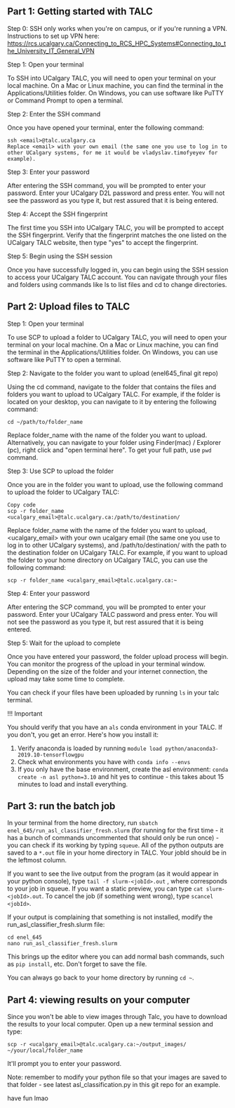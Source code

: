 ## Part 1: Getting started with TALC

Step 0: SSH only works when you're on campus, or if you're running a VPN. Instructions to set up VPN here: https://rcs.ucalgary.ca/Connecting_to_RCS_HPC_Systems#Connecting_to_the_University_IT_General_VPN

Step 1: Open your terminal

To SSH into UCalgary TALC, you will need to open your terminal on your local machine. On a Mac or Linux machine, you can find the terminal in the Applications/Utilities folder. On Windows, you can use software like PuTTY or Command Prompt to open a terminal.

Step 2: Enter the SSH command

Once you have opened your terminal, enter the following command:

```
ssh <email>@talc.ucalgary.ca
Replace <email> with your own email (the same one you use to log in to other UCalgary systems, for me it would be vladyslav.timofyeyev for example).
```

Step 3: Enter your password

After entering the SSH command, you will be prompted to enter your password. Enter your UCalgary D2L password and press enter. You will not see the password as you type it, but rest assured that it is being entered.

Step 4: Accept the SSH fingerprint

The first time you SSH into UCalgary TALC, you will be prompted to accept the SSH fingerprint. Verify that the fingerprint matches the one listed on the UCalgary TALC website, then type "yes" to accept the fingerprint.

Step 5: Begin using the SSH session

Once you have successfully logged in, you can begin using the SSH session to access your UCalgary TALC account. You can navigate through your files and folders using commands like ls to list files and cd to change directories.

## Part 2: Upload files to TALC

Step 1: Open your terminal

To use SCP to upload a folder to UCalgary TALC, you will need to open your terminal on your local machine. On a Mac or Linux machine, you can find the terminal in the Applications/Utilities folder. On Windows, you can use software like PuTTY to open a terminal.

Step 2: Navigate to the folder you want to upload (enel645_final git repo)

Using the cd command, navigate to the folder that contains the files and folders you want to upload to UCalgary TALC. For example, if the folder is located on your desktop, you can navigate to it by entering the following command:

```
cd ~/path/to/folder_name
```

Replace folder_name with the name of the folder you want to upload. Alternatively, you can navigate to your folder using Finder(mac) / Explorer (pc), right click and "open terminal here". To get your full path, use `pwd` command.

Step 3: Use SCP to upload the folder

Once you are in the folder you want to upload, use the following command to upload the folder to UCalgary TALC:

```
Copy code
scp -r folder_name <ucalgary_email>@talc.ucalgary.ca:/path/to/destination/
```

Replace folder_name with the name of the folder you want to upload, <ucalgary_email> with your own ucalgary email (the same one you use to log in to other UCalgary systems), and /path/to/destination/ with the path to the destination folder on UCalgary TALC. For example, if you want to upload the folder to your home directory on UCalgary TALC, you can use the following command:

```
scp -r folder_name <ucalgary_email>@talc.ucalgary.ca:~
```

Step 4: Enter your password

After entering the SCP command, you will be prompted to enter your password. Enter your UCalgary TALC password and press enter. You will not see the password as you type it, but rest assured that it is being entered.

Step 5: Wait for the upload to complete

Once you have entered your password, the folder upload process will begin. You can monitor the progress of the upload in your terminal window. Depending on the size of the folder and your internet connection, the upload may take some time to complete.

You can check if your files have been uploaded by running `ls` in your talc terminal.

!!! Important

You should verify that you have an `als` conda environment in your TALC. If you don't, you get an error. Here's how you install it:

1. Verify anaconda is loaded by running `module load python/anaconda3-2019.10-tensorflowgpu`
2. Check what environments you have with `conda info --envs`
3. If you only have the base environment, create the asl environment: `conda create -n asl python=3.10` and hit yes to continue - this takes about 15 minutes to load and install everything.

## Part 3: run the batch job

In your terminal from the home directory, run `sbatch enel_645/run_asl_classifier_fresh.slurm` (for running for the first time - it has a bunch of commands uncommented that should only be run once) - you can check if its working by typing `squeue`. All of the python outputs are saved to a `*.out` file in your home directory in TALC. Your jobId should be in the leftmost column.

If you want to see the live output from the program (as it would appear in your python console), type `tail -f slurm-<jobId>.out` , where <jobId> corresponds to your job in squeue. If you want a static preview, you can type `cat slurm-<jobId>.out`. To cancel the job (if something went wrong), type `scancel <jobId>`.

If your output is complaining that something is not installed, modify the run_asl_classifier_fresh.slurm file:

```
cd enel_645
nano run_asl_classifier_fresh.slurm
```

This brings up the editor where you can add normal bash commands, such as `pip install`, etc. Don't forget to save the file.

You can always go back to your home directory by running `cd ~`.

## Part 4: viewing results on your computer

Since you won't be able to view images through Talc, you have to download the results to your local computer. Open up a new terminal session and type:

```
scp -r <ucalgary_email>@talc.ucalgary.ca:~/output_images/  ~/your/local/folder_name
```

It'll prompt you to enter your password.

Note: remember to modify your python file so that your images are saved to that folder - see latest asl_classification.py in this git repo for an example.

have fun lmao
